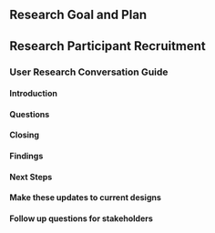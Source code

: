 ## Research Goal and Plan

## Research Participant Recruitment

### User Research Conversation Guide

#### Introduction

#### Questions

#### Closing

#### Findings

#### Next Steps

#### Make these updates to current designs

#### Follow up questions for stakeholders
